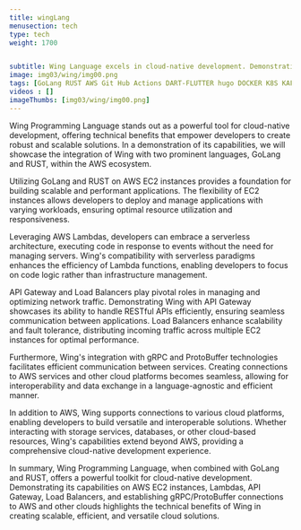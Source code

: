 ```yaml
---
title: wingLang
menusection: tech
type: tech
weight: 1700


subtitle: Wing Language excels in cloud-native development. Demonstrating GoLang and RUST on AWS EC2s, Lambdas, API Gateway, Load Balancers, and gRPC/ProtoBuffer connections for versatile cloud solutions.
image: img03/wing/img00.png
tags: [GoLang RUST AWS Git Hub Actions DART-FLUTTER hugo DOCKER K8S KAFKA ESP32]
videos : []
imageThumbs: [img03/wing/img00.png]
---
```

Wing Programming Language stands out as a powerful tool for cloud-native development, offering technical benefits that empower developers to create robust and scalable solutions. In a demonstration of its capabilities, we will showcase the integration of Wing with two prominent languages, GoLang and RUST, within the AWS ecosystem.

Utilizing GoLang and RUST on AWS EC2 instances provides a foundation for building scalable and performant applications. The flexibility of EC2 instances allows developers to deploy and manage applications with varying workloads, ensuring optimal resource utilization and responsiveness.

Leveraging AWS Lambdas, developers can embrace a serverless architecture, executing code in response to events without the need for managing servers. Wing&#39;s compatibility with serverless paradigms enhances the efficiency of Lambda functions, enabling developers to focus on code logic rather than infrastructure management.

API Gateway and Load Balancers play pivotal roles in managing and optimizing network traffic. Demonstrating Wing with API Gateway showcases its ability to handle RESTful APIs efficiently, ensuring seamless communication between applications. Load Balancers enhance scalability and fault tolerance, distributing incoming traffic across multiple EC2 instances for optimal performance.

Furthermore, Wing&#39;s integration with gRPC and ProtoBuffer technologies facilitates efficient communication between services. Creating connections to AWS services and other cloud platforms becomes seamless, allowing for interoperability and data exchange in a language-agnostic and efficient manner.

In addition to AWS, Wing supports connections to various cloud platforms, enabling developers to build versatile and interoperable solutions. Whether interacting with storage services, databases, or other cloud-based resources, Wing&#39;s capabilities extend beyond AWS, providing a comprehensive cloud-native development experience.

In summary, Wing Programming Language, when combined with GoLang and RUST, offers a powerful toolkit for cloud-native development. Demonstrating its capabilities on AWS EC2 instances, Lambdas, API Gateway, Load Balancers, and establishing gRPC/ProtoBuffer connections to AWS and other clouds highlights the technical benefits of Wing in creating scalable, efficient, and versatile cloud solutions.

